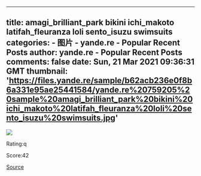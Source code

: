
---
title: amagi_brilliant_park bikini ichi_makoto latifah_fleuranza loli sento_isuzu swimsuits
categories: 
    - 图片
    - yande.re - Popular Recent Posts
author: yande.re - Popular Recent Posts
comments: false
date: Sun, 21 Mar 2021 09:36:31 GMT
thumbnail: 'https://files.yande.re/sample/b62acb236e0f8b6a331e95ae25441584/yande.re%20759205%20sample%20amagi_brilliant_park%20bikini%20ichi_makoto%20latifah_fleuranza%20loli%20sento_isuzu%20swimsuits.jpg'
---

<div>   
<img src="https://files.yande.re/sample/b62acb236e0f8b6a331e95ae25441584/yande.re%20759205%20sample%20amagi_brilliant_park%20bikini%20ichi_makoto%20latifah_fleuranza%20loli%20sento_isuzu%20swimsuits.jpg" referrerpolicy="no-referrer"><p>Rating:q</p> <p>Score:42</p><a href="https://i.pximg.net/img-original/img/2021/03/21/18/35/34/88607364_p0.jpg">Source</a>  
</div>
            